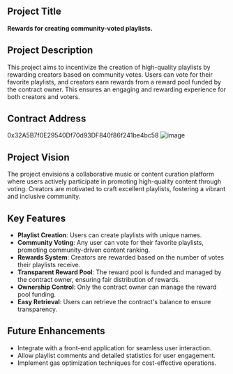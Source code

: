 ## Project Title
**Rewards for creating community-voted playlists.**

## Project Description
This project aims to incentivize the creation of high-quality playlists by rewarding creators based on community votes. Users can vote for their favorite playlists, and creators earn rewards from a reward pool funded by the contract owner. This ensures an engaging and rewarding experience for both creators and voters.

## Contract Address
0x32A5B7f0E29540Df70d93DF840f86f241be4bc58
![image](https://github.com/user-attachments/assets/0fa1ff33-1e09-4ed8-815d-fb07d247db78)


## Project Vision
The project envisions a collaborative music or content curation platform where users actively participate in promoting high-quality content through voting. Creators are motivated to craft excellent playlists, fostering a vibrant and inclusive community.

## Key Features
- **Playlist Creation**: Users can create playlists with unique names.
- **Community Voting**: Any user can vote for their favorite playlists, promoting community-driven content ranking.
- **Rewards System**: Creators are rewarded based on the number of votes their playlists receive.
- **Transparent Reward Pool**: The reward pool is funded and managed by the contract owner, ensuring fair distribution of rewards.
- **Ownership Control**: Only the contract owner can manage the reward pool funding.
- **Easy Retrieval**: Users can retrieve the contract's balance to ensure transparency.



## Future Enhancements
- Integrate with a front-end application for seamless user interaction.
- Allow playlist comments and detailed statistics for user engagement.
- Implement gas optimization techniques for cost-effective operations.
